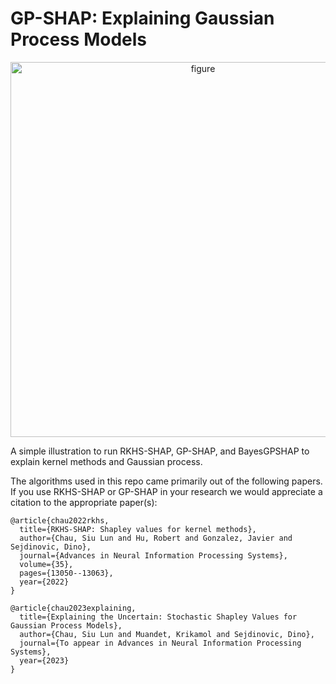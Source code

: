 # GP-SHAP: Explaining Gaussian Process Models


<p align="center">
<img src="https://github.com/muandet-lab/ExplainingGaussianProcess/blob/main/docs/img/illustration.png" alt="figure" width="600"/>
</p>


A simple illustration to run RKHS-SHAP, GP-SHAP, and BayesGPSHAP to explain kernel methods and Gaussian process.

The algorithms used in this repo came primarily out of the following papers. If you use RKHS-SHAP or GP-SHAP in your research we would appreciate a citation to the appropriate paper(s):
```
@article{chau2022rkhs,
  title={RKHS-SHAP: Shapley values for kernel methods},
  author={Chau, Siu Lun and Hu, Robert and Gonzalez, Javier and Sejdinovic, Dino},
  journal={Advances in Neural Information Processing Systems},
  volume={35},
  pages={13050--13063},
  year={2022}
}

@article{chau2023explaining,
  title={Explaining the Uncertain: Stochastic Shapley Values for Gaussian Process Models},
  author={Chau, Siu Lun and Muandet, Krikamol and Sejdinovic, Dino},
  journal={To appear in Advances in Neural Information Processing Systems},
  year={2023}
}
```

